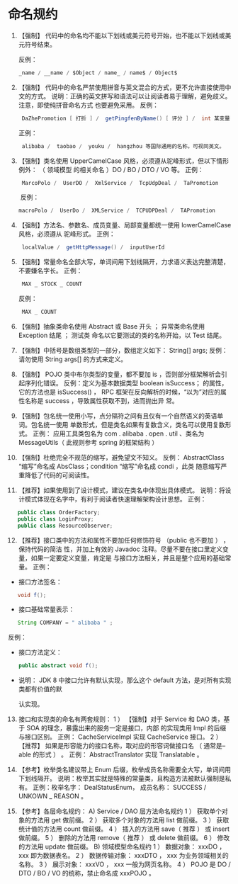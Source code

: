 # 命名规约

1. 【强制】 代码中的命名均不能以下划线或美元符号开始，也不能以下划线或美元符号结束。

   反例：

   ```java
   _name / __name / $Object / name_ / name$ / Object$
   ```

2. 【强制】 代码中的命名严禁使用拼音与英文混合的方式，更不允许直接使用中文的方式。
   说明：正确的英文拼写和语法可以让阅读者易于理解，避免歧义。注意，即使纯拼音命名方式
   也要避免采用。
   反例：  

   ```java
    DaZhePromotion [ 打折 ] /  getPingfenByName() [ 评分 ] /  int 某变量 = 3
   ```

   正例：

   ```java
    alibaba /  taobao /  youku /  hangzhou 等国际通用的名称，可视同英文。
   ```

3. 【强制】类名使用 UpperCamelCase 风格，必须遵从驼峰形式，但以下情形例外： （ 领域模型
   的相关命名 ）DO /  BO  /  DTO /  VO 等。
   正例： 

   ```java
    MarcoPolo /  UserDO /  XmlService /  TcpUdpDeal /  TaPromotion
   ```

   ​
   反例： 

   ```java
   macroPolo /  UserDo /  XMLService /  TCPUDPDeal /  TAPromotion
   ```

4. 【强制】方法名、参数名、成员变量、局部变量都统一使用 lowerCamelCase 风格，必须遵从
   驼峰形式。
   正例： 

   ```java
    localValue /  getHttpMessage() /  inputUserId
   ```

5. 【强制】常量命名全部大写，单词间用下划线隔开，力求语义表达完整清楚，不要嫌名字长。
   正例：  

   ```java
    MAX _ STOCK _ COUNT
   ```

   反例： 

   ```java
    MAX _ COUNT
   ```

6. 【强制】抽象类命名使用 Abstract 或 Base 开头 ； 异常类命名使用 Exception 结尾 ； 测试类
   命名以它要测试的类的名称开始，以 Test 结尾。

7. 【强制】中括号是数组类型的一部分，数组定义如下： String[] args;
   反例：请勿使用 String args[] 的方式来定义。

8. 【强制】 POJO 类中布尔类型的变量，都不要加 is ，否则部分框架解析会引起序列化错误。
   反例：定义为基本数据类型 boolean isSuccess； 的属性，它的方法也是 isSuccess() ， RPC
   框架在反向解析的时候，“以为”对应的属性名称是 success ，导致属性获取不到，进而抛出异
   常。

9. 【强制】包名统一使用小写，点分隔符之间有且仅有一个自然语义的英语单词。包名统一使用
   单数形式，但是类名如果有复数含义，类名可以使用复数形式。
   正例： 应用工具类包名为 com . alibaba . open . util 、类名为 MessageUtils（ 此规则参考
   spring 的框架结构 ）

10. 【强制】杜绝完全不规范的缩写，避免望文不知义。
   反例：  AbstractClass “缩写”命名成 AbsClass；condition “缩写”命名成  condi ，此类
   随意缩写严重降低了代码的可阅读性。

11. 【推荐】如果使用到了设计模式，建议在类名中体现出具体模式。
   说明：将设计模式体现在名字中，有利于阅读者快速理解架构设计思想。
   正例： 

```java
   public class OrderFactory;
   public class LoginProxy;
   public class ResourceObserver;
```

12. 【推荐】接口类中的方法和属性不要加任何修饰符号 （public 也不要加 ） ，保持代码的简洁
    性，并加上有效的 Javadoc 注释。尽量不要在接口里定义变量，如果一定要定义变量，肯定是
    与接口方法相关，并且是整个应用的基础常量。
    正例：

- 接口方法签名：

```java
   void f();
```

- 接口基础常量表示：

```java
   String COMPANY = " alibaba " ;
```

   反例：

-    接口方法定义： 

     ```java
     public abstract void f();
     ```

-    说明： JDK 8 中接口允许有默认实现，那么这个 default 方法，是对所有实现类都有价值的默

      认实现。

13. 接口和实现类的命名有两套规则：
    1 ） 【强制】对于 Service 和 DAO 类，基于 SOA 的理念，暴露出来的服务一定是接口，内部
    的实现类用 Impl 的后缀与接口区别。
    正例： CacheServiceImpl 实现 CacheService 接口。
    2 ）  【推荐】 如果是形容能力的接口名称，取对应的形容词做接口名 （ 通常是– able 的形式 ） 。
    正例： AbstractTranslator 实现  Translatable 。

14. 【参考】枚举类名建议带上 Enum 后缀，枚举成员名称需要全大写，单词间用下划线隔开。
    说明：枚举其实就是特殊的常量类，且构造方法被默认强制是私有。
    正例：枚举名字： DealStatusEnum， 成员名称： SUCCESS /  UNKOWN _ REASON 。

15. 【参考】各层命名规约：
    A) Service / DAO 层方法命名规约
    1 ） 获取单个对象的方法用 get 做前缀。
    2 ） 获取多个对象的方法用 list 做前缀。
    3 ） 获取统计值的方法用 count 做前缀。
    4 ） 插入的方法用 save（ 推荐 ） 或 insert 做前缀。
    5 ） 删除的方法用 remove（ 推荐 ） 或 delete 做前缀。
    6 ） 修改的方法用 update 做前缀。
    B) 领域模型命名规约
    1 ） 数据对象： xxxDO ， xxx 即为数据表名。
    2 ） 数据传输对象： xxxDTO ， xxx 为业务领域相关的名称。
    3 ） 展示对象： xxxVO ， xxx 一般为网页名称。
    4 ） POJO 是 DO / DTO / BO / VO 的统称，禁止命名成 xxxPOJO 。